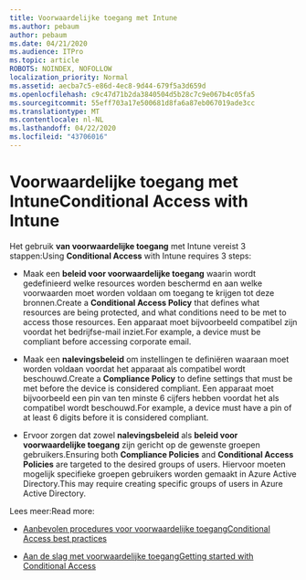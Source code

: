 ```yaml
---
title: Voorwaardelijke toegang met Intune
ms.author: pebaum
author: pebaum
ms.date: 04/21/2020
ms.audience: ITPro
ms.topic: article
ROBOTS: NOINDEX, NOFOLLOW
localization_priority: Normal
ms.assetid: aecba7c5-e86d-4ec8-9d44-679f5a3d659d
ms.openlocfilehash: c9c47d71b2da3840504d5b28c7c9e067b4c05fa5
ms.sourcegitcommit: 55eff703a17e500681d8fa6a87eb067019ade3cc
ms.translationtype: MT
ms.contentlocale: nl-NL
ms.lasthandoff: 04/22/2020
ms.locfileid: "43706016"
---
```

# <a name="conditional-access-with-intune"></a><span data-ttu-id="5f3ce-102">Voorwaardelijke toegang met Intune</span><span class="sxs-lookup"><span data-stu-id="5f3ce-102">Conditional Access with Intune</span></span>

<span data-ttu-id="5f3ce-103">Het gebruik **van voorwaardelijke toegang** met Intune vereist 3 stappen:</span><span class="sxs-lookup"><span data-stu-id="5f3ce-103">Using **Conditional Access** with Intune requires 3 steps:</span></span> 
  
- <span data-ttu-id="5f3ce-104">Maak een **beleid voor voorwaardelijke toegang** waarin wordt gedefinieerd welke resources worden beschermd en aan welke voorwaarden moet worden voldaan om toegang te krijgen tot deze bronnen.</span><span class="sxs-lookup"><span data-stu-id="5f3ce-104">Create a **Conditional Access Policy** that defines what resources are being protected, and what conditions need to be met to access those resources.</span></span> <span data-ttu-id="5f3ce-105">Een apparaat moet bijvoorbeeld compatibel zijn voordat het bedrijfse-mail inziet.</span><span class="sxs-lookup"><span data-stu-id="5f3ce-105">For example, a device must be compliant before accessing corporate email.</span></span> 
    
- <span data-ttu-id="5f3ce-106">Maak een **nalevingsbeleid** om instellingen te definiëren waaraan moet worden voldaan voordat het apparaat als compatibel wordt beschouwd.</span><span class="sxs-lookup"><span data-stu-id="5f3ce-106">Create a **Compliance Policy** to define settings that must be met before the device is considered compliant.</span></span> <span data-ttu-id="5f3ce-107">Een apparaat moet bijvoorbeeld een pin van ten minste 6 cijfers hebben voordat het als compatibel wordt beschouwd.</span><span class="sxs-lookup"><span data-stu-id="5f3ce-107">For example, a device must have a pin of at least 6 digits before it is considered compliant.</span></span> 
    
- <span data-ttu-id="5f3ce-108">Ervoor zorgen dat zowel **nalevingsbeleid** als **beleid voor voorwaardelijke toegang** zijn gericht op de gewenste groepen gebruikers.</span><span class="sxs-lookup"><span data-stu-id="5f3ce-108">Ensuring both **Compliance Policies** and **Conditional Access Policies** are targeted to the desired groups of users.</span></span> <span data-ttu-id="5f3ce-109">Hiervoor moeten mogelijk specifieke groepen gebruikers worden gemaakt in Azure Active Directory.</span><span class="sxs-lookup"><span data-stu-id="5f3ce-109">This may require creating specific groups of users in Azure Active Directory.</span></span> 
    
<span data-ttu-id="5f3ce-110">Lees meer:</span><span class="sxs-lookup"><span data-stu-id="5f3ce-110">Read more:</span></span>
  
- [<span data-ttu-id="5f3ce-111">Aanbevolen procedures voor voorwaardelijke toegang</span><span class="sxs-lookup"><span data-stu-id="5f3ce-111">Conditional Access best practices</span></span>](https://docs.microsoft.com/azure/active-directory/conditional-access/best-practices)
    
- [<span data-ttu-id="5f3ce-112">Aan de slag met voorwaardelijke toegang</span><span class="sxs-lookup"><span data-stu-id="5f3ce-112">Getting started with Conditional Access </span></span>](https://docs.microsoft.com/azure/active-directory/active-directory-conditional-access-azure-portal-get-started)
    


